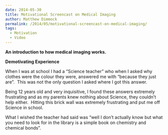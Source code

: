 ```yaml
---
date: 2014-05-30
title: Motivational Screencast on Medical Imaging
author: Matthew Dimmock
permalink: /2014/05/motivational-screencast-on-medical-imaging/
tags:
  - Motivation
  - Video
---
```

**An introduction to how medical imaging works.**



**Demotivating Experience**

When I was at school I had a &#8220;Science teacher&#8221; who when I asked why clothes were the colour they were, answered me with &#8220;because they just are&#8221;.  This was not the only question I asked where I got this answer.

Being 12 years old and very inquisitive, I found these answers extremely frustrating and as my parents knew nothing about Science, they couldn&#8217;t help either.  Hitting this brick wall was extremely frustrating and put me off Science in school.

What I wished the teacher had said was &#8220;well I don&#8217;t actually know but what you need to look for in the library is a simple book on chemistry and chemical bonds&#8221;.
